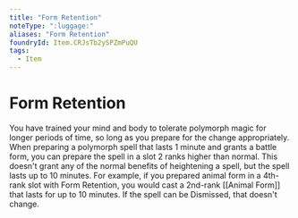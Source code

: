 ```yaml
---
title: "Form Retention"
noteType: ":luggage:"
aliases: "Form Retention"
foundryId: Item.CRJsTb2ySPZmPuQU
tags:
  - Item
---
```


# Form Retention

You have trained your mind and body to tolerate polymorph magic for longer periods of time, so long as you prepare for the change appropriately. When preparing a polymorph spell that lasts 1 minute and grants a battle form, you can prepare the spell in a slot 2 ranks higher than normal. This doesn't grant any of the normal benefits of heightening a spell, but the spell lasts up to 10 minutes. For example, if you prepared animal form in a 4th-rank slot with Form Retention, you would cast a 2nd-rank [[Animal Form]] that lasts for up to 10 minutes. If the spell can be Dismissed, that doesn't change.
